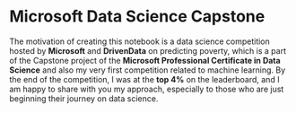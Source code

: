 # Microsoft Data Science Capstone
The motivation of creating this notebook is a data science competition hosted by **Microsoft** and **DrivenData** on predicting poverty, which is a part of the Capstone project of the **Microsoft Professional Certificate in Data Science** and also my very first competition related to machine learning. By the end of the competition, I was at the **top 4%** on the leaderboard, and I am happy to share with you my approach, especially to those who are just beginning their journey on data science.
